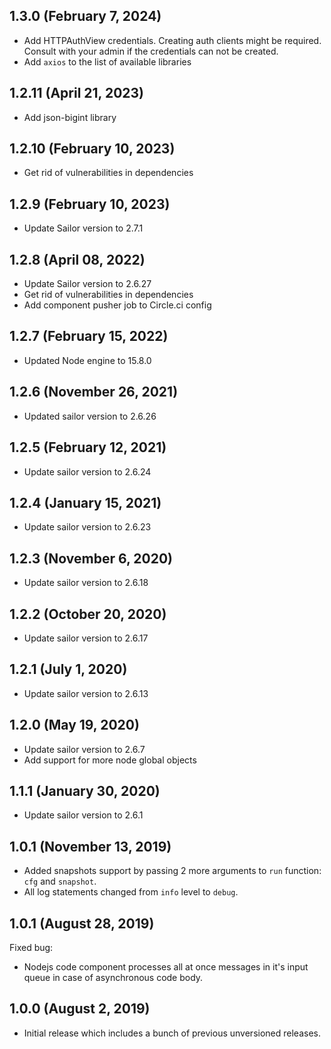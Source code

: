 ## 1.3.0 (February 7, 2024)
* Add HTTPAuthView credentials. Creating auth clients might be required. Consult with your admin if the credentials can not be created.
* Add `axios` to the list of available libraries

## 1.2.11 (April 21, 2023)
* Add json-bigint library

## 1.2.10 (February 10, 2023)
* Get rid of vulnerabilities in dependencies

## 1.2.9 (February 10, 2023)
* Update Sailor version to 2.7.1

## 1.2.8 (April 08, 2022)
* Update Sailor version to 2.6.27
* Get rid of vulnerabilities in dependencies
* Add component pusher job to Circle.ci config

## 1.2.7 (February 15, 2022)
* Updated Node engine to 15.8.0

## 1.2.6 (November 26, 2021)
* Updated sailor version to 2.6.26

## 1.2.5 (February 12, 2021)
* Update sailor version to 2.6.24

## 1.2.4 (January 15, 2021)
* Update sailor version to 2.6.23

## 1.2.3 (November 6, 2020)
* Update sailor version to 2.6.18

## 1.2.2 (October 20, 2020)
* Update sailor version to 2.6.17

## 1.2.1 (July 1, 2020)
* Update sailor version to 2.6.13

## 1.2.0 (May 19, 2020)
* Update sailor version to 2.6.7
* Add support for more node global objects

## 1.1.1 (January 30, 2020)
* Update sailor version to 2.6.1

## 1.0.1 (November 13, 2019)
* Added snapshots support by passing 2 more arguments to `run` function: `cfg` and `snapshot`.
* All log statements changed from `info` level to `debug`.

## 1.0.1 (August 28, 2019)
Fixed bug:
* Nodejs code component processes all at once messages in it's input queue in case of asynchronous code body.

## 1.0.0 (August 2, 2019)
* Initial release which includes a bunch of previous unversioned releases.
